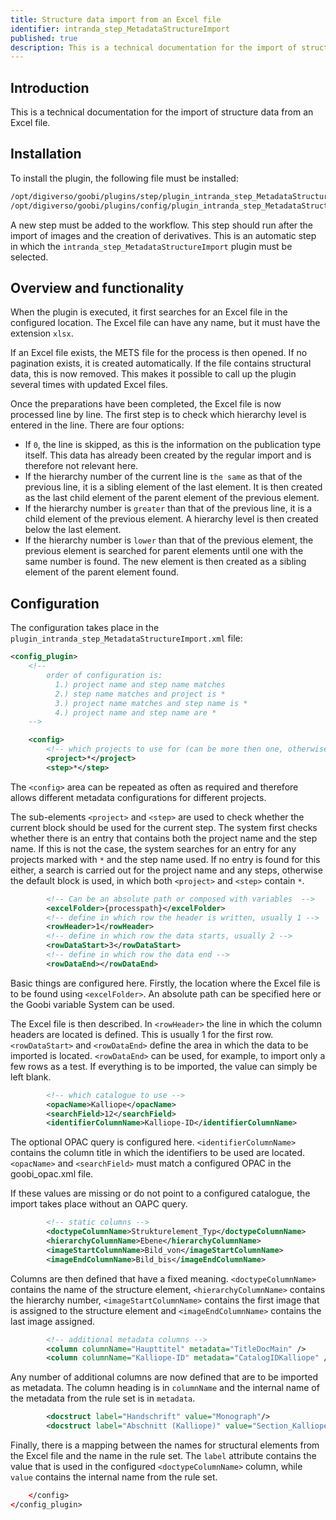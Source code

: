 ```yaml
---
title: Structure data import from an Excel file
identifier: intranda_step_MetadataStructureImport
published: true
description: This is a technical documentation for the import of structure data from an Excel file.
---
```

## Introduction
This is a technical documentation for the import of structure data from an Excel file.


## Installation
To install the plugin, the following file must be installed:

```bash
/opt/digiverso/goobi/plugins/step/plugin_intranda_step_MetadataStructureImport-base.jar
/opt/digiverso/goobi/plugins/config/plugin_intranda_step_MetadataStructureImport.xml
```

A new step must be added to the workflow. This step should run after the import of images and the creation of derivatives. This is an automatic step in which the `intranda_step_MetadataStructureImport` plugin must be selected.


## Overview and functionality
When the plugin is executed, it first searches for an Excel file in the configured location. The Excel file can have any name, but it must have the extension `xlsx`.

If an Excel file exists, the METS file for the process is then opened. If no pagination exists, it is created automatically.  If the file contains structural data, this is now removed. This makes it possible to call up the plugin several times with updated Excel files.

Once the preparations have been completed, the Excel file is now processed line by line. The first step is to check which hierarchy level is entered in the line. There are four options: 

- If `0`, the line is skipped, as this is the information on the publication type itself. This data has already been created by the regular import and is therefore not relevant here.
- If the hierarchy number of the current line is `the same` as that of the previous line, it is a sibling element of the last element. It is then created as the last child element of the parent element of the previous element.
- If the hierarchy number is `greater` than that of the previous line, it is a child element of the previous element. A hierarchy level is then created below the last element.
- If the hierarchy number is `lower` than that of the previous element, the previous element is searched for parent elements until one with the same number is found. The new element is then created as a sibling element of the parent element found.


## Configuration
The configuration takes place in the `plugin_intranda_step_MetadataStructureImport.xml` file:

```xml
<config_plugin>
    <!--
        order of configuration is:
          1.) project name and step name matches
          2.) step name matches and project is *
          3.) project name matches and step name is *
          4.) project name and step name are *
	-->

    <config>
        <!-- which projects to use for (can be more then one, otherwise use *) -->
        <project>*</project>
        <step>*</step>
```

The `<config>` area can be repeated as often as required and therefore allows different metadata configurations for different projects.

The sub-elements `<project>` and `<step>` are used to check whether the current block should be used for the current step. The system first checks whether there is an entry that contains both the project name and the step name. If this is not the case, the system searches for an entry for any projects marked with `*` and the step name used. If no entry is found for this either, a search is carried out for the project name and any steps, otherwise the default block is used, in which both `<project>` and `<step>` contain `*`.

```xml
        <!-- Can be an absolute path or composed with variables  -->
        <excelFolder>{processpath}</excelFolder>
        <!-- define in which row the header is written, usually 1 -->
        <rowHeader>1</rowHeader>
        <!-- define in which row the data starts, usually 2 -->
        <rowDataStart>3</rowDataStart>
        <!-- define in which row the data end -->
        <rowDataEnd></rowDataEnd>        
```

Basic things are configured here. Firstly, the location where the Excel file is to be found using `<excelFolder>`. An absolute path can be specified here or the Goobi variable System can be used.

The Excel file is then described. In `<rowHeader>` the line in which the column headers are located is defined. This is usually 1 for the first row. `<rowDataStart>` and `<rowDataEnd>` define the area in which the data to be imported is located. `<rowDataEnd>` can be used, for example, to import only a few rows as a test. If everything is to be imported, the value can simply be left blank.

```xml
        <!-- which catalogue to use -->
        <opacName>Kalliope</opacName>
        <searchField>12</searchField>
        <identifierColumnName>Kalliope-ID</identifierColumnName>
```
The optional OPAC query is configured here. `<identifierColumnName>` contains the column title in which the identifiers to be used are located. `<opacName>` and `<searchField>` must match a configured OPAC in the goobi_opac.xml file.

If these values are missing or do not point to a configured catalogue, the import takes place without an OAPC query.

```xml
        <!-- static columns -->
        <doctypeColumnName>Strukturelement_Typ</doctypeColumnName>
        <hierarchyColumnName>Ebene</hierarchyColumnName>
        <imageStartColumnName>Bild_von</imageStartColumnName>
        <imageEndColumnName>Bild_bis</imageEndColumnName>
```

Columns are then defined that have a fixed meaning. `<doctypeColumnName>` contains the name of the structure element, `<hierarchyColumnName>` contains the hierarchy number, `<imageStartColumnName>` contains the first image that is assigned to the structure element and `<imageEndColumnName>` contains the last image assigned.

```xml        
        <!-- additional metadata columns -->
        <column columnName="Haupttitel" metadata="TitleDocMain" />
        <column columnName="Kalliope-ID" metadata="CatalogIDKalliope" />
```

Any number of additional columns are now defined that are to be imported as metadata. The column heading is in `columnName` and the internal name of the metadata from the rule set is in `metadata`.

```xml
        <docstruct label="Handschrift" value="Monograph"/>
        <docstruct label="Abschnitt (Kalliope)" value="Section_Kalliope"/>
```

Finally, there is a mapping between the names for structural elements from the Excel file and the name in the rule set. The `label` attribute contains the value that is used in the configured `<doctypeColumnName>` column, while `value` contains the internal name from the rule set.

```xml
    </config>
</config_plugin>
```
